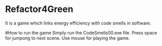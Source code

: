 # Refactor4Green
It is a game which links energy efficiency with code smells in software.

#How to run the game
Simply run the CodeSmells00.exe file.
Press space for jumpong to next scene.
Use mouse for playing the game.
